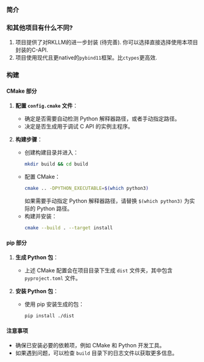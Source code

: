 ### 简介

### 和其他项目有什么不同?

1. 项目提供了对RKLLM的进一步封装 (待完善). 你可以选择直接选择使用本项目封装的C-API.
2. 项目使用现代且更native的`pybind11`框架。比`ctypes`更高效.

### 构建

#### CMake 部分

1. **配置 `config.cmake` 文件**：
   - 确定是否需要自动检测 Python 解释器路径，或者手动指定路径。
   - 决定是否生成用于调试 C API 的实例主程序。

2. **构建步骤**：
   - 创建构建目录并进入：
     ```bash
     mkdir build && cd build
     ```
   - 配置 CMake：
     ```bash
     cmake .. -DPYTHON_EXECUTABLE=$(which python3)
     ```
     如果需要手动指定 Python 解释器路径，请替换 `$(which python3)` 为实际的 Python 路径。
   - 构建并安装：
     ```bash
     cmake --build . --target install
     ```

#### pip 部分

1. **生成 Python 包**：
   - 上述 CMake 配置会在项目目录下生成 `dist` 文件夹，其中包含 `pyproject.toml` 文件。

2. **安装 Python 包**：
   - 使用 pip 安装生成的包：
     ```bash
     pip install ./dist
     ```

#### 注意事项

- 确保已安装必要的依赖项，例如 CMake 和 Python 开发工具。
- 如果遇到问题，可以检查 `build` 目录下的日志文件以获取更多信息。
